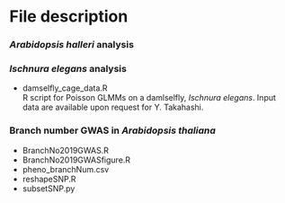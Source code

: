 # File description  
### *Arabidopsis halleri* analysis  
###  
### *Ischnura elegans* analysis  
- damselfly_cage_data.R  
R script for Poisson GLMMs on a damlselfly, *Ischnura elegans*. Input data are available upon request for Y. Takahashi.  
  
  
### Branch number GWAS in *Arabidopsis thaliana*  
- BranchNo2019GWAS.R  
- BranchNo2019GWASfigure.R  
- pheno_branchNum.csv  
- reshapeSNP.R  
- subsetSNP.py  
